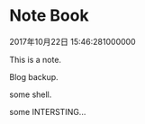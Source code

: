 # Note Book

2017年10月22日 15:46:281000000

This is a note.  

Blog backup.  

some shell.  

some INTERSTING...
